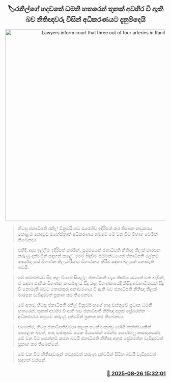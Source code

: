 <p align='center'><b><h2 align='center' title='Lawyers inform court that three out of four arteries in Ranil's heart are blocked'>🏷රනිල්ගේ හදවතේ ධමනි හතරෙන් තුනක් අවහිර වී ඇති බව  නීතිඥවරු විසින් අධිකරණයට දැනුම්දෙයි</h2></b></p>
<p align='center'><img src='https://helakuru.sgp1.cdn.digitaloceanspaces.com/esana/images/lib/ranil-walikada.jpg' width='600' alt='Lawyers inform court that three out of four arteries in Ranil's heart are blocked'></p>

> හිටපු ජනාධිපති රනිල් වික්‍රමසිංහට එරෙහිව ඉදිරිපත් කර තිබෙන නඩුකරය කොළඹ කොටුව මහේස්ත්‍රාත් අධිකරණය හමුවේ මේ වන විට විභාග වෙමින් තිබෙනවා.

> එහිදී, ඇප ඉල්ලීම ඉදිරිපත් කරමින්, ප්‍රථමයෙන් ජනාධිපති නීතිඥ තිලක් මාරපන කරුණු දක්වමින් සඳහන් කළේ, මෙම සිදුවීම සම්බන්ධයෙන් ජනාධිපති ලේකම් කාර්යාලයේ විගණන නිලධාරියාට විගණනය කිරීම සඳහා බලයක් නොමැති බවයි.

> මේ සම්බන්ධව සිදු කළ වියදම් සියල්ල ජනාධිපති වැය ශීර්ෂය යටතේ වන බැවින්, ඒ සඳහා ජාතික විගණන කාර්යාලය සිදු කළ විගණනයේදී කිසිදු අවභාවිතයක් සිදු වී නොමැති බවට තොරතුරු අනාවරණය වී ඇති බව ජනාධිපති නීතිඥ තිලක් මාරපන වැඩිදුරටත් ප්‍රකාශ කර තිබෙනවා.

> මේ අතර, හිටපු ජනාධිපති රනිල් වික්‍රමසිංහගේ හෘද වස්තුවේ ප්‍රධාන ධමනි හතරෙන්, තුනක් අවහිර වී ඇති බව ජනාධිපති නීතිඥ අනුජ ප්‍රේමරත්න අධිකරණය හමුවේ කරුණු දක්වමින් ප්‍රකාශ කර තිබෙනවා.

> එමෙන්ම, හිටපු ජනාධිපතිවරයා කලක පටන් වකුගඩු රෝගී තත්ත්වයකින් පෙළෙන බවත්, හෘද වස්තුවේ පටක මියයාමක් මෙන්ම පෙණහලු ආසාදනයක්ද මේ වන විට පෙන්නුම් කරන බවයි ජනාධිපති නීතිඥ අනුජ ප්‍රේමරත්න වැඩිදුරටත් ප්‍රකාශ කර තිබෙන්නේ.

> මේ වන විට නීතිඥවරුන් තවදුරටත් කරුණු දක්වමින් සිටින බවයි වැඩිදුරටත් සඳහන් වන්නේ.



<h3 align='right'><a href='https://www.helakuru.lk/esana/p/113081/'>📅 2025-08-26 15:32:01</a></h3>
